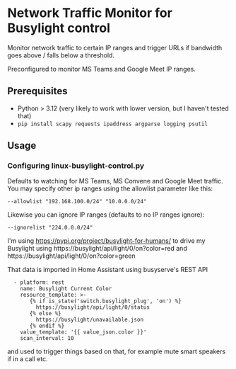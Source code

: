 # Network Traffic Monitor for Busylight control

Monitor network traffic to certain IP ranges and trigger URLs if bandwidth goes above / falls below a threshold.

Preconfigured to monitor MS Teams and Google Meet IP ranges.

## Prerequisites

* Python > 3.12 (very likely to work with lower version, but I haven't tested that)
* ```pip install scapy requests ipaddress argparse logging psutil```

## Usage

### Configuring linux-busylight-control.py

Defaults to watching for MS Teams, MS Convene and Google Meet traffic. You may specify other ip ranges using the allowlist parameter like this:

    --allowlist "192.168.100.0/24" "10.0.0.0/24"

Likewise you can ignore IP ranges (defaults to no IP ranges ignore):

    --ignorelist "224.0.0.0/24"

I'm using https://pypi.org/project/busylight-for-humans/ to drive my Busylight using https://busylight/api/light/0/on?color=red and https://busylight/api/light/0/on?color=green

That data is imported in Home Assistant using busyserve's REST API

      - platform: rest
        name: Busylight Current Color
        resource_template: >-
           {% if is_state('switch.busylight_plug', 'on') %}
             https://busylight/api/light/0/status
           {% else %}
             https://busylight/unavailable.json
           {% endif %}
        value_template: '{{ value_json.color }}'
        scan_interval: 10

and used to trigger things based on that, for example mute smart speakers if in a call etc.
